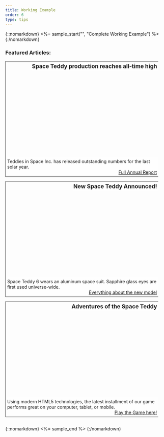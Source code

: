 ```yaml
---
title: Working Example
order: 6
type: tips
---
```

{::nomarkdown}
<%= sample_start("", "Complete Working Example") %>
{:/nomarkdown}

<h3 role="presentation">Featured Articles:</h3>
<div id="c" class="carousel">
    <ul>
        <li class="slide" style="background-image: url('../../img/ex-teddy1.jpg');">
            <h4>Space Teddy production reaches all-time high</h4>
            <p>
                Teddies in Space Inc. has released outstanding numbers for the last solar year.
                <a href="…">Full Annual Report</a>
            </p>
        </li>
        <li class="slide" style="background-image: url('../../img/ex-teddy2.jpg');">
            <h4>New Space Teddy Announced!</h4>
            <p>
                Space Teddy 6 wears an aluminum space suit. Sapphire glass eyes are first used universe-wide.
                <a href="…">Everything about the new model</a>
            </p>
        </li>
        <li class="slide" style="background-image: url('../../img/ex-teddy3.jpg');">
            <h4>Adventures of the Space Teddy</h4>
            <p>
                Using modern HTML5 technologies, the latest installment of our game performs great on your computer, tablet, or mobile.
                <a href="…">Play the Game here!</a>
            </p>
        </li>
    </ul>
</div>

<style>

.active .slide {
  display: block !important;
  visibility: hidden;
  transition: left .6s ease-out;
}

.active .slide.current {
  visibility: visible;
  left: 0;
}

.active .slide.next {
  left: 100%;
}

.active .slide.prev {
  left: -100%;
}

.active .slide.next.in-transition,
.active .slide.prev.in-transition {
  visibility:visible;
}
</style>

{::nomarkdown}
<%= sample_end %>
{:/nomarkdown}

<style>
  .carousel, .slide {
    width: 480px;
    padding:0;
    margin: 0;
    overflow: hidden;
  }
  .carousel {
    position: relative;
  }
  .carousel ul {
    margin:0;
    padding: 0;
  }
  .slide {
    height: 360px;
    background-size: cover;
    position: relative;
    margin-bottom:1em;
    border:1px solid #333;
  }
  .slide h4 {
    display:inline-block;
    float:righ;
    font-size: 1.25em;
    margin:0;
    padding: .25em;
    text-align: right;
    background-color: rgba(255,255,255,.8);
    float:right;
    border-radius: 0 0 0 .5em;
  }
  .slide p {
    position: absolute;
    bottom: 0;
    left: 0;
    right: 0;
    margin:0;
    clear:both;
    padding: 5px;
    background-color: rgba(255,255,255,.8);
  }
  .slide a {
    display:block;
    text-align: right;
  }

.carousel.active {
  height: 360px;
  border: 1px solid #333;
  position:relative;
}

.active .slide {
  border: none;
  display: none;
  position:absolute;
  top:0;
  left:0;
  z-index:200;
}

.slide.current {
  display:block;
  z-index: 500;
}

.btn-prev,
.btn-next {
  position:absolute;
  z-index: 700;
  top: 50%;
  margin-top: -2.5em;
  border:0;
  background: rgba(255,255,255,.6);
  line-height: 1;
  padding:10px 5px;
  transition: padding .4s ease-out;
}

.btn-next:hover,
.btn-next:focus,
.btn-prev:hover,
.btn-prev:focus {
  padding-left: 15px;
  padding-right:15px;
}

.btn-prev {
  left:0;
  border-radius: 0 .25em .25em 0;
}

.btn-next {
  right:0;
  border-radius: .25em 0 0 .25em;
}

.carousel.with-slidenav {
  padding-bottom: 2em;
  background-color: #fff;
}
.carousel.with-slidenav .slide {
  border-bottom: 1px solid #333;
}

.slidenav {
  position: absolute;
  bottom:.25em;
  left: 0;
  right: 0;
  text-align: center;
}

.slidenav li {
  display:inline-block;
  margin: 0 .5em;
}

.slidenav button {
  border: 2px solid #036;
  background-color: #036;
  line-height: 1em;
  height: 1.5em;
  width:auto;
  font-weight: bold;
  color: #fff;
}

.slidenav button.current {
  border-radius: .5em;
  background-color: #fff;
  color: #333;
}

.slidenav button:hover,
.slidenav button:focus {
  border: 2px dashed #fff;
}

.slidenav button.current:hover,
.slidenav button.current:focus {
  border: 2px dashed #036;
}

</style>

<script>
/* focusin/out event polyfill (firefox) */
!function(){
  var w = window,
  d = w.document;

  if( w.onfocusin === undefined ){
    d.addEventListener('focus' ,addPolyfill ,true);
    d.addEventListener('blur' ,addPolyfill ,true);
    d.addEventListener('focusin' ,removePolyfill ,true);
    d.addEventListener('focusout' ,removePolyfill ,true);
  }
  function addPolyfill(e){
    var type = e.type === 'focus' ? 'focusin' : 'focusout';
    var event = new CustomEvent(type, { bubbles:true, cancelable:false });
    event.c1Generated = true;
    e.target.dispatchEvent( event );
  }
  function removePolyfill(e){
if(!e.c1Generated){ // focus after focusin, so chrome will the first time trigger tow times focusin
  d.removeEventListener('focus' ,addPolyfill ,true);
  d.removeEventListener('blur' ,addPolyfill ,true);
  d.removeEventListener('focusin' ,removePolyfill ,true);
  d.removeEventListener('focusout' ,removePolyfill ,true);
}
setTimeout(function(){
  d.removeEventListener('focusin' ,removePolyfill ,true);
  d.removeEventListener('focusout' ,removePolyfill ,true);
});
}
}();

var myCarousel = (function() {

  var carousel, slides, index, slidenav, settings, timer, setFocus, animationSuspended, announceSlide = false;

  function forEachElement(elements, fn) {
    for (var i = 0; i < elements.length; i++)
      fn(elements[i], i);
  }

  function removeClass(el, className) {
    if (el.classList) {
      el.classList.remove(className);
    } else {
      el.className = el.className.replace(new RegExp('(^|\\b)' + className.split(' ').join('|') + '(\\b|$)', 'gi'), ' ');
    }
  }

  function hasClass(el, className) {
    if (el.classList) {
      return el.classList.contains(className);
    } else {
      return new RegExp('(^| )' + className + '( |$)', 'gi').test(el.className);
    }
  }

  function init(set) {
    settings = set;
    carousel = document.getElementById(settings.id);
    slides = carousel.querySelectorAll('.slide');

    carousel.className = 'active carousel';

    var ctrls = document.createElement('ul');

    ctrls.className = 'controls';
    ctrls.innerHTML = '<li>' +
        '<button type="button" class="btn-prev"><%= image_tag 'chevron-left.png', :alt => "Previous Item" %></button>' +
      '</li>' +
      '<li>' +
        '<button type="button" class="btn-next"><%= image_tag 'chevron-right.png', :alt => "Next Item" %>' +
      '</li>';

    ctrls.querySelector('.btn-prev')
      .addEventListener('click', function () {
        announceSlide = true;
        prevSlide();
      });
    ctrls.querySelector('.btn-next')
      .addEventListener('click', function () {
        announceSlide = true;
        nextSlide();
      });

    carousel.appendChild(ctrls);

    if (settings.slidenav || settings.animate) {
      slidenav = document.createElement('ul');

      slidenav.className = 'slidenav';

      if (settings.animate) {
        var li = document.createElement('li');

        if (settings.startAnimated) {
          li.innerHTML = '<button data-action="stop"><span class="visuallyhidden">Stop Animation </span>￭</button>';
        } else {
          li.innerHTML = '<button data-action="start"><span class="visuallyhidden">Start Animation </span>▶</button>';
        }

        slidenav.appendChild(li);
      }

      if (settings.slidenav) {
        forEachElement(slides, function(el, i){
          var li = document.createElement('li');
          var klass = (i===0) ? 'class="current" ' : '';
          var kurrent = (i===0) ? ' <span class="visuallyhidden">(Current Item)</span>' : '';

          li.innerHTML = '<button '+ klass +'data-slide="' + i + '"><span class="visuallyhidden">News</span> ' + (i+1) + kurrent + '</button>';
          slidenav.appendChild(li);
        });
      }

      slidenav.addEventListener('click', function(event) {
        var button = event.target;
        if (button.localName == 'button') {
          if (button.getAttribute('data-slide')) {
            stopAnimation();
            setSlides(button.getAttribute('data-slide'), true);
          } else if (button.getAttribute('data-action') == "stop") {
            stopAnimation();
          } else if (button.getAttribute('data-action') == "start") {
            startAnimation();
          }
        }
      }, true);

      carousel.className = 'active carousel with-slidenav';
      carousel.appendChild(slidenav);
    }

      slides[0].parentNode.addEventListener('transitionend', function (event) {
        var slide = event.target;
        removeClass(slide, 'in-transition');
        if (hasClass(slide, 'current'))  {
          slide.removeAttribute('aria-live');
          announceSlide = false;
          if(setFocus) {
            slide.setAttribute('tabindex', '-1');
            slide.focus();
            setFocus = false;
          }
        }
      });

      carousel.addEventListener('mouseenter', suspendAnimation);
      carousel.addEventListener('mouseleave', function(event) {
        if (animationSuspended) {
          startAnimation();
        }
      });

      carousel.addEventListener('focusin', function(event) {
        if (!hasClass(event.target, 'slide')) {
          suspendAnimation();
        }
      });
      carousel.addEventListener('focusout', function(event) {
        if (!hasClass(event.target, 'slide') && animationSuspended) {
          startAnimation();
        }
      });

    index = 0;
    setSlides(index);

     if (settings.startAnimated) {
      timer = setTimeout(nextSlide, 5000);
    }
  }

  function setSlides(new_current, setFocusHere, transition) {
    setFocus = typeof setFocusHere !== 'undefined' ? setFocusHere : false;
    transition = typeof transition !== 'undefined' ? transition : 'none';

    new_current = parseFloat(new_current);

    var length = slides.length;
    var new_next = new_current+1;
    var new_prev = new_current-1;

    if(new_next === length) {
      new_next = 0;
    } else if(new_prev < 0) {
      new_prev = length-1;
    }

    for (var i = slides.length - 1; i >= 0; i--) {
      slides[i].className = "slide";
    }

    slides[new_next].className = 'next slide' + ((transition == 'next') ? ' in-transition' : '');
    slides[new_next].setAttribute('aria-hidden', 'true');
    slides[new_prev].className = 'prev slide' + ((transition == 'prev') ? ' in-transition' : '');
    slides[new_prev].setAttribute('aria-hidden', 'true');

    slides[new_current].className = 'current slide';
    slides[new_current].removeAttribute('aria-hidden');
    if (announceSlide) {
      slides[new_current].setAttribute('aria-live', 'polite');
    }

    if(settings.slidenav) {
      var buttons = carousel.querySelectorAll('.slidenav button[data-slide]');
      for (var j = buttons.length - 1; j >= 0; j--) {
        buttons[j].className = '';
        buttons[j].innerHTML = '<span class="visuallyhidden">News</span> ' + (j+1);
      }
      buttons[new_current].className = "current";
      buttons[new_current].innerHTML = '<span class="visuallyhidden">News</span> ' + (new_current+1) + ' <span class="visuallyhidden">(Current Item)</span>';
    }

    index = new_current;

  }

  function nextSlide() {

    var length = slides.length,
    new_current = index + 1;

    if(new_current === length) {
      new_current = 0;
    }

    setSlides(new_current, false, 'prev');

    if (settings.animate) {
      timer = setTimeout(nextSlide, 5000);
    }

  }

  function prevSlide() {
    var length = slides.length,
    new_current = index - 1;

    if(new_current < 0) {
      new_current = length-1;
    }

    setSlides(new_current, false, 'next');

  }

  function stopAnimation() {
    clearTimeout(timer);
    settings.animate = false;
    animationSuspended = false;
    _this = carousel.querySelector('[data-action]');
    _this.innerHTML = '<span class="visuallyhidden">Start Animation </span>▶';
    _this.setAttribute('data-action', 'start');
  }

  function startAnimation() {
    settings.animate = true;
    animationSuspended = false;
    timer = setTimeout(nextSlide, 5000);
    _this = carousel.querySelector('[data-action]');
    _this.innerHTML = '<span class="visuallyhidden">Stop Animation </span>￭';
    _this.setAttribute('data-action', 'stop');
  }

  function suspendAnimation() {
    if(settings.animate) {
      clearTimeout(timer);
      settings.animate = false;
      animationSuspended = true;
    }
  }

  return {
    init:init,
    next:nextSlide,
    prev:prevSlide,
    goto:setSlides,
    stop:stopAnimation,
    start:startAnimation
  };
});

var c = new myCarousel();
c.init({
  id: 'c',
  slidenav: true,
  animate: true,
  startAnimated: true
});
</script>
